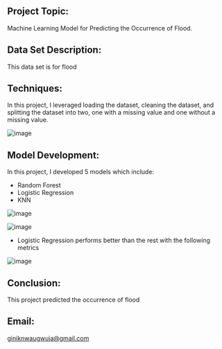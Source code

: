 ## Project Topic: 
Machine Learning Model for Predicting the Occurrence of Flood.

## Data Set Description:
This data set is for flood

## Techniques:
In this project, I leveraged loading the dataset, cleaning the dataset, and splitting the dataset into two, one with a missing value and one without a missing value.

![image](https://github.com/user-attachments/assets/d6b40d02-a480-40bd-8b6b-3913ec729a2f)

## Model Development:
In this project, I developed 5 models which include:  
  - Random Forest
  - Logistic Regression
  - KNN

![image](https://github.com/user-attachments/assets/f425dc62-904e-4207-89dc-cf02d53b2050)

![image](https://github.com/user-attachments/assets/5f77c95a-22bb-4826-be37-5ac5985758c6)

  - Logistic Regression performs better than the  rest with the following metrics

![image](https://github.com/user-attachments/assets/8f255321-3a1b-4a98-8952-55b0b18bff63)


## Conclusion:
This project predicted the occurrence of flood

## Email:
giniknwaugwuja@gmail.com

